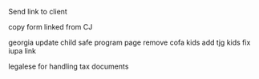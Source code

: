 Send link to client

copy form linked from CJ


georgia update child safe program page
 remove cofa kids
 add tjg kids
 fix iupa link

legalese for handling tax documents